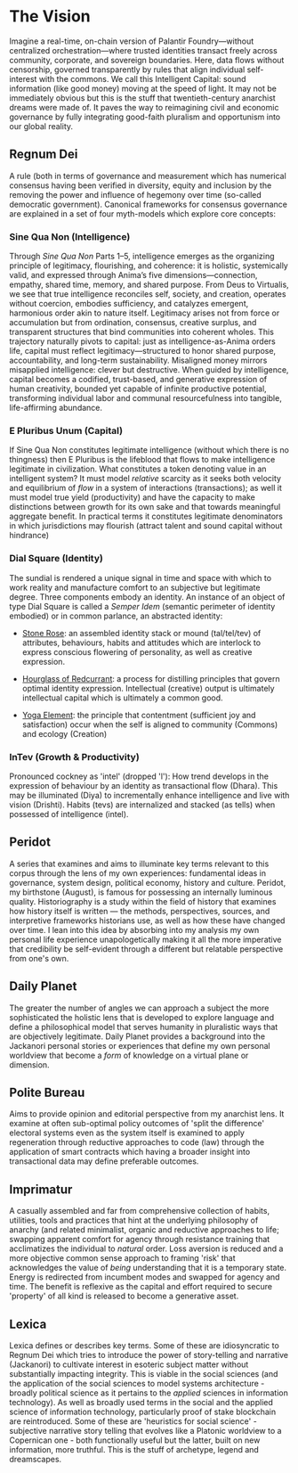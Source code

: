 # The Vision #
Imagine a real-time, on-chain version of Palantir Foundry—without centralized orchestration—where trusted identities transact freely across community, corporate, and sovereign boundaries. Here, data flows without censorship, governed transparently by rules that align individual self-interest with the commons. We call this Intelligent Capital: sound information (like good money) moving at the speed of light. It may not be immediately obvious but this is the stuff that twentieth-century anarchist dreams were made of. It paves the way to reimagining civil and economic governance by fully integrating good-faith pluralism and opportunism into our global reality.



##  Regnum Dei
A rule (both in terms of governance and measurement which has numerical consensus having been verified in diversity, equity and inclusion by the removing the power and influence of hegemony over time (so-called democratic government). Canonical frameworks for consensus governance are explained in a set of four myth-models which explore core concepts:

### Sine Qua Non (Intelligence)

Through *Sine Qua Non* Parts 1–5, intelligence emerges as the organizing principle of legitimacy, flourishing, and coherence: it is holistic, systemically valid, and expressed through Anima’s five dimensions—connection, empathy, shared time, memory, and shared purpose. From Deus to Virtualis, we see that true intelligence reconciles self, society, and creation, operates without coercion, embodies sufficiency, and catalyzes emergent, harmonious order akin to nature itself. Legitimacy arises not from force or accumulation but from ordination, consensus, creative surplus, and transparent structures that bind communities into coherent wholes. This trajectory naturally pivots to capital: just as intelligence-as-Anima orders life, capital must reflect legitimacy—structured to honor shared purpose, accountability, and long-term sustainability. Misaligned money mirrors misapplied intelligence: clever but destructive. When guided by intelligence, capital becomes a codified, trust-based, and generative expression of human creativity, bounded yet capable of infinite productive potential, transforming individual labor and communal resourcefulness into tangible, life-affirming abundance.

### E Pluribus Unum (Capital)

If Sine Qua Non constitutes legitimate intelligence (without which there is no thingness) then E Pluribus is the lifeblood that flows to make intelligence legitimate in civilization. What constitutes a token denoting value in an intelligent system? It must model *relative* scarcity as it seeks both velocity and equilibrium of *flow* in a system of interactions (transactions); as well it must model true yield (productivity) and have the capacity to make distinctions between growth for its own sake and that towards meaningful aggregate benefit. In practical terms it constitutes legitimate denominators in which jurisdictions may flourish (attract talent and sound capital without hindrance)

### Dial Square (Identity)

The sundial is rendered a unique signal in time and space with which to work reality and manufacture comfort to an subjective but legitimate degree. Three components embody an identity. An instance of an object of type Dial Square is  called a *Semper Idem* (semantic perimeter of identity embodied) or in common parlance, an abstracted identity:

- <u>Stone Rose</u>: an assembled identity stack or mound (tal/tel/tev) of attributes, behaviours, habits and attitudes which are interlock to express conscious flowering of personality, as well as creative expression. 

- <u>Hourglass of Redcurrant</u>: a process for distilling principles that govern optimal identity expression. Intellectual (creative) output is ultimately intellectual capital which is ultimately a common good.

- <u>Yoga Element</u>: the principle that contentment (sufficient joy and satisfaction) occur when the self is aligned to community (Commons) and ecology (Creation)

### InTev (Growth & Productivity)

Pronounced cockney as 'intel' (dropped 'l'): How trend develops in the expression of behaviour by an identity as transactional flow (Dhara). This may be illuminated (Diya) to incrementally enhance intelligence and live with vision (Drishti). Habits (tevs) are internalized and stacked (as tells) when possessed of intelligence (intel).



## Peridot
A series that examines and aims to illuminate key terms relevant to this corpus through the lens of my own experiences: fundamental ideas in governance, system design, political economy, history and culture. Peridot, my birthstone (August), is famous for possessing an internally luminous quality. Historiography is a study within the field of history that examines how history itself is written — the methods, perspectives, sources, and interpretive frameworks historians use, as well as how these have changed over time. I lean into this idea by absorbing into my analysis my own personal life experience unapologetically making it all the more imperative that credibility be self-evident through a different but relatable perspective from one's own.

## Daily Planet

The greater the number of angles we can approach a subject the more sophisticated the holistic lens that is developed to explore language and define a philosophical model that serves humanity in pluralistic ways that are objectively legitimate. Daily Planet provides a background into the Jackanori personal stories or experiences that define my  own personal worldview that become a *form* of knowledge on a virtual plane or dimension.

## Polite Bureau

Aims to provide opinion and editorial perspective from my anarchist lens. It examine at often sub-optimal policy outcomes of 'split the difference' electoral systems even as the system itself is examined to apply regeneration through reductive approaches to code (law) through the application of smart contracts which having a broader insight into transactional data may define preferable outcomes.

## Imprimatur

A casually assembled and far from comprehensive collection of habits, utilities, tools and practices that hint at the underlying philosophy of anarchy (and related minimalist, organic and reductive approaches to life; swapping apparent comfort for agency through resistance training that acclimatizes the individual to *natural* order. Loss aversion is reduced and a more objective common sense approach to framing 'risk' that acknowledges the value of *being* understanding that it is a temporary state. Energy is redirected from incumbent modes and swapped for agency and time. The benefit is reflexive as the capital and effort required to secure 'property' of all kind is released to become a generative asset.

## Lexica

Lexica defines or describes key terms. Some of these are idiosyncratic to Regnum Dei which tries to introduce the power of story-telling and narrative (Jackanori) to cultivate interest in esoteric subject matter without substantially impacting integrity. This is viable in the social sciences (and the application of the social sciences to model systems architecture - broadly political science as it pertains to the *applied* sciences in information technology). As well as broadly used terms in the social and the applied science of information technology, particularly proof of stake blockchain are reintroduced. Some of these are 'heuristics for social science' - subjective narrative story telling that evolves like a Platonic worldview to a Copernican one - both functionally useful but the latter, built on new information, more truthful. This is the stuff of archetype, legend and dreamscapes.
